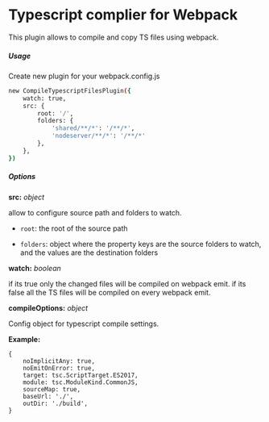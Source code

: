 # Typescript complier for Webpack

This plugin allows to compile and copy TS files using webpack.

##### Usage
Create new plugin for your webpack.config.js
```sh
new CompileTypescriptFilesPlugin({
    watch: true,
    src: {
        root: '/',
        folders: {
            'shared/**/*': '/**/*',
            'nodeserver/**/*': '/**/*'
        },
    },
})
```

##### Options
**src:** *object*

allow to configure source path and folders to watch.

 - `root`: the root of the source path

 - `folders`: object where the property keys are the source folders to watch, and the values are the destination folders

**watch:** *boolean*

if its true only the changed files will be compiled on webpack emit. if its false all the TS files will be compiled on every webpack emit.

**compileOptions:** *object*

Config object for typescript compile settings.

**Example:**
```
{
    noImplicitAny: true,
    noEmitOnError: true,
    target: tsc.ScriptTarget.ES2017,
    module: tsc.ModuleKind.CommonJS,
    sourceMap: true,
    baseUrl: './',
    outDir: './build',
}
```
